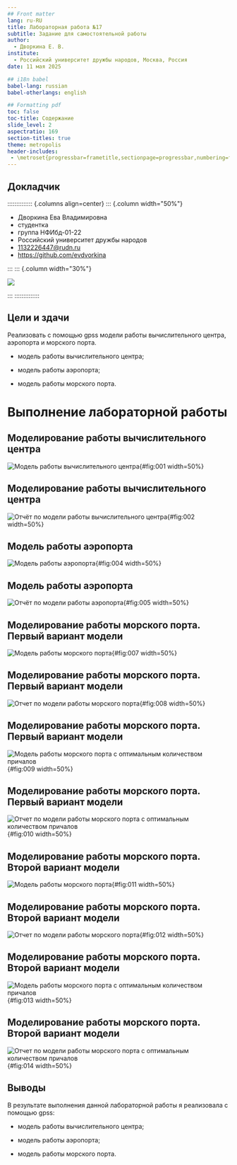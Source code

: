```yaml
---
## Front matter
lang: ru-RU
title: Лабораторная работа №17
subtitle: Задание для самостоятельной работы
author:
  - Дворкина Е. В.
institute:
  - Российский университет дружбы народов, Москва, Россия
date: 11 мая 2025

## i18n babel
babel-lang: russian
babel-otherlangs: english

## Formatting pdf
toc: false
toc-title: Содержание
slide_level: 2
aspectratio: 169
section-titles: true
theme: metropolis
header-includes:
 - \metroset{progressbar=frametitle,sectionpage=progressbar,numbering=fraction}
---
```


## Докладчик

:::::::::::::: {.columns align=center}
::: {.column width="50%"}

  * Дворкина Ева Владимировна
  * студентка
  * группа НФИбд-01-22
  * Российский университет дружбы народов
  * [1132226447@rudn.ru](mailto:1132226447@rudn.ru)
  * <https://github.com/evdvorkina>

:::
::: {.column width="30%"}

![](./image/я.jpg)

:::
::::::::::::::


## Цели и здачи

Реализовать с помощью gpss модели работы вычислительного центра, аэропорта и морского порта.

- модель работы вычислительного центра;

- модель работы аэропорта;

- модель работы морского порта.

# Выполнение лабораторной работы

## Моделирование работы вычислительного центра

![Модель работы вычислительного центра](image/1.PNG){#fig:001 width=50%}

## Моделирование работы вычислительного центра

![Отчёт по модели работы вычислительного центра](image/2.PNG){#fig:002 width=50%}


## Модель работы аэропорта

![Модель работы аэропорта](image/3.PNG){#fig:004 width=50%}

## Модель работы аэропорта

![Отчёт по модели работы аэропорта](image/4.PNG){#fig:005 width=50%}

## Моделирование работы морского порта. **Первый вариант модели**

![Модель работы морского порта](image/5.PNG){#fig:007 width=50%}

## Моделирование работы морского порта. **Первый вариант модели**

![Отчет по модели работы морского порта](image/6.PNG){#fig:008 width=50%}

## Моделирование работы морского порта. **Первый вариант модели**

![Модель работы морского порта с оптимальным количеством причалов](image/7.PNG){#fig:009 width=50%}

## Моделирование работы морского порта. **Первый вариант модели**

![Отчет по модели работы морского порта с оптимальным количеством причалов](image/8.PNG){#fig:010 width=50%}

## Моделирование работы морского порта. **Второй вариант модели**

![Модель работы морского порта](image/11.PNG){#fig:011 width=50%}

## Моделирование работы морского порта. **Второй вариант модели**

![Отчет по модели работы морского порта](image/12.PNG){#fig:012 width=50%}

## Моделирование работы морского порта. **Второй вариант модели**

![Модель работы морского порта с оптимальным количеством причалов](image/13.PNG){#fig:013 width=50%}

## Моделирование работы морского порта. **Второй вариант модели**

![Отчет по модели работы морского порта с оптимальным количеством причалов](image/14.PNG){#fig:014 width=50%}

## Выводы

В результате выполнения данной лабораторной работы я реализовала с помощью gpss:

- модель работы вычислительного центра;

- модель работы аэропорта;

- модель работы морского порта.

